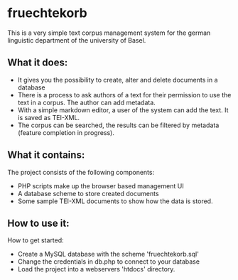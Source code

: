 # fruechtekorb
This is a very simple text corpus management system for the german linguistic department of the university of Basel.

## What it does:
- It gives you the possibility to create, alter and delete documents in a database
- There is a process to ask authors of a text for their permission to use the text in a corpus. The author can add metadata.
- With a simple markdown editor, a user of the system can add the text. It is saved as TEI-XML.
- The corpus can be searched, the results can be filtered by metadata (feature completion in progress).

## What it contains:
The project consists of the following components:
- PHP scripts make up the browser based management UI
- A database scheme to store created documents
- Some sample TEI-XML documents to show how the data is stored.

## How to use it:
How to get started:
- Create a MySQL database with the scheme 'fruechtekorb.sql'
- Change the credentials in db.php to connect to your database
- Load the project into a webservers 'htdocs' directory.
